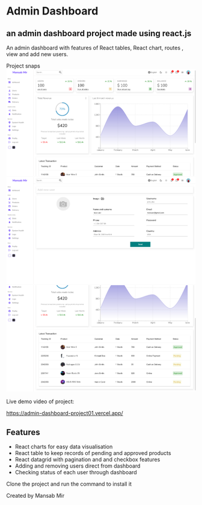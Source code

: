 # Admin Dashboard
## an admin dashboard project made using react.js

An admin dashboard with features of React tables, React chart, routes , view and add new users.

Project snaps
![Alt text](public/assets/dashboard2.png)
![Alt text](public/assets/dashboard1.png)
![Alt text](public/assets/dashboard3.png)

Live demo video of project:

https://admin-dashboard-project01.vercel.app/

## Features

- React charts for easy data visualisation
- React table to keep records of pending and approved products
- React datagrid with pagination and and checkbox features
- Adding  and removing users direct from dashboard
- Checking status of each user through dashboard

Clone the project and run the command to install it

Created by Mansab Mir

